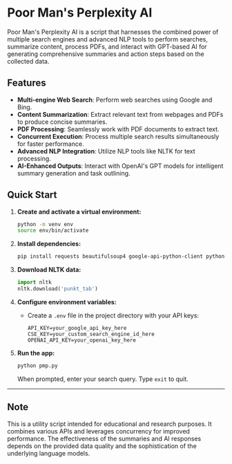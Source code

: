 # Poor Man's Perplexity AI

Poor Man's Perplexity AI is a script that harnesses the combined power of multiple search engines and advanced NLP tools to perform searches, summarize content, process PDFs, and interact with GPT-based AI for generating comprehensive summaries and action steps based on the collected data.

## Features

- **Multi-engine Web Search**: Perform web searches using Google and Bing.
- **Content Summarization**: Extract relevant text from webpages and PDFs to produce concise summaries.
- **PDF Processing**: Seamlessly work with PDF documents to extract text.
- **Concurrent Execution**: Process multiple search results simultaneously for faster performance.
- **Advanced NLP Integration**: Utilize NLP tools like NLTK for text processing.
- **AI-Enhanced Outputs**: Interact with OpenAI's GPT models for intelligent summary generation and task outlining.


## Quick Start

1. **Create and activate a virtual environment:**

   ```bash
   python -m venv env
   source env/bin/activate
   ```

2. **Install dependencies:**

   ```bash
   pip install requests beautifulsoup4 google-api-python-client python-dotenv PyMuPDF nltk openai
   ```

3. **Download NLTK data:**

   ```python
   import nltk
   nltk.download('punkt_tab')
   ```

4. **Configure environment variables:**

   - Create a `.env` file in the project directory with your API keys:

     ```env
     API_KEY=your_google_api_key_here
     CSE_KEY=your_custom_search_engine_id_here
     OPENAI_API_KEY=your_openai_key_here
     ```

5. **Run the app:**

   ```bash
   python pmp.py
   ```

   When prompted, enter your search query. Type `exit` to quit.


---

## Note

This is a utility script intended for educational and research purposes. It combines various APIs and leverages concurrency for improved performance. The effectiveness of the summaries and AI responses depends on the provided data quality and the sophistication of the underlying language models.